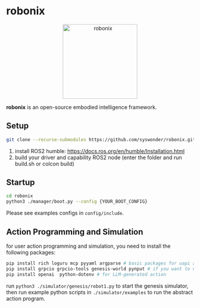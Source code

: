 # robonix
<div align="center">
  <img src="robonix.png" alt="robonix" width="200">
</div>

**robonix** is an open-source embodied intelligence framework.

## Setup

```bash
git clone --recurse-submodules https://github.com/syswonder/robonix.git
```

1. install ROS2 humble: https://docs.ros.org/en/humble/Installation.html
2. build your driver and capability ROS2 node (enter the folder and run build.sh or colcon build)

## Startup

```bash
cd robonix
python3 ./manager/boot.py --config {YOUR_BOOT_CONFIG}
```

Please see examples configs in `config/include`.

## Action Programming and Simulation

for user action programming and simulation, you need to install the following packages:

```bash
pip install rich loguru mcp pyyaml argparse # basic packages for uapi and manager
pip install grpcio grpcio-tools genesis-world pynput # if you want to use genesis simulator
pip install openai  python-dotenv # for LLM-generated action
```

run `python3 ./simulator/genesis/robot1.py` to start the genesis simulator, then run example python scripts in `./simulator/examples` to run the abstract action program.